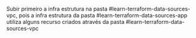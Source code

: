 Subir primeiro a infra estrutura na pasta #learn-terraform-data-sources-vpc, pois a infra estrutura da pasta #learn-terraform-data-sources-app utiliza alguns recurso criados através da pasta #learn-terraform-data-sources-vpc